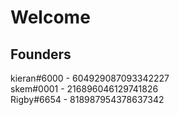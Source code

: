 # Welcome

## Founders

kieran#6000 - 604929087093342227<br>
skem#0001 - 216896046129741826<br>
Rigby#6654 - 818987954378637342<br>
